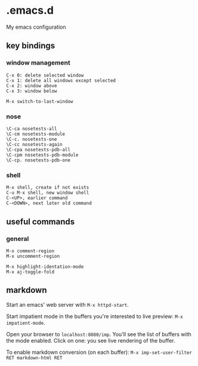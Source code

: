 # .emacs.d

My emacs configuration

## key bindings

### window management

```
C-x 0: delete selected window
C-x 1: delete all windows except selected
C-x 2: window above
C-x 3: window below
```

```
M-x switch-to-last-window
```

### nose

```
\C-ca nosetests-all
\C-cm nosetests-module
\C-c. nosetests-one
\C-cc nosetests-again
\C-cpa nosetests-pdb-all
\C-cpm nosetests-pdb-module
\C-cp. nosetests-pdb-one
```

### shell

```
M-x shell, create if not exists
C-u M-x shell, new window shell
C-<UP>, earlier command
C-<DOWN>, next later old command
```

## useful commands

### general

```
M-x comment-region
M-x uncomment-region
```

```
M-x highlight-identation-mode
M-x aj-toggle-fold
```

## markdown

Start an emacs' web server with `M-x httpd-start`.

Start impatient mode in the buffers you're interested to live preview: `M-x impatient-mode`.

Open your browser to `localhost:8080/imp`. You'll see the list of buffers with the mode enabled. Click on one: you see live rendering of the buffer.

To enable markdown conversion (on each buffer): `M-x imp-set-user-filter RET markdown-html RET`
